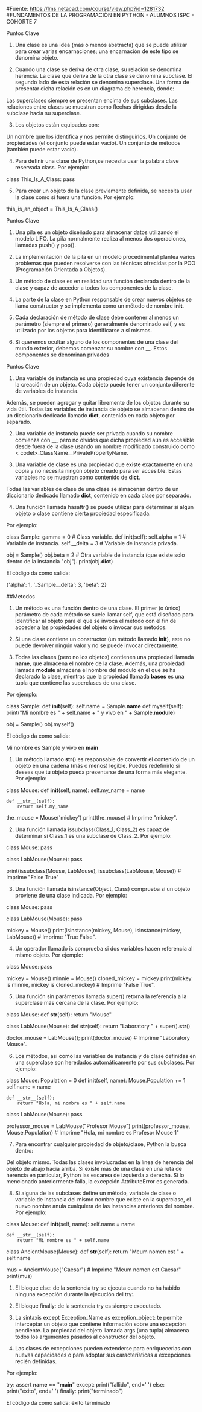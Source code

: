 #Fuente: https://lms.netacad.com/course/view.php?id=1281732 #FUNDAMENTOS DE LA PROGRAMACIÒN EN PYTHON - ALUMNOS ISPC - COHORTE 7

Puntos Clave

1. Una clase es una idea (más o menos abstracta) que se puede utilizar para crear varias encarnaciones; una encarnación de este tipo se denomina objeto.

2. Cuando una clase se deriva de otra clase, su relación se denomina herencia. La clase que deriva de la otra clase se denomina subclase. El segundo lado de esta relación se denomina superclase. Una forma de presentar dicha relación es en un diagrama de herencia, donde:

Las superclases siempre se presentan encima de sus subclases.
Las relaciones entre clases se muestran como flechas dirigidas desde la subclase hacia su superclase.

3. Los objetos están equipados con:

Un nombre que los identifica y nos permite distinguirlos.
Un conjunto de propiedades (el conjunto puede estar vacío).
Un conjunto de métodos (también puede estar vacío).

4. Para definir una clase de Python,se necesita usar la palabra clave reservada class. Por ejemplo:

class This_Is_A_Class:
     pass


5. Para crear un objeto de la clase previamente definida, se necesita usar la clase como si fuera una función. Por ejemplo:

this_is_an_object = This_Is_A_Class()

Puntos Clave

1. Una pila es un objeto diseñado para almacenar datos utilizando el modelo LIFO. La pila normalmente realiza al menos dos operaciones, llamadas push() y pop().


2. La implementación de la pila en un modelo procedimental plantea varios problemas que pueden resolverse con las técnicas ofrecidas por la POO (Programación Orientada a Objetos).


3. Un método de clase es en realidad una función declarada dentro de la clase y capaz de acceder a todos los componentes de la clase.


4. La parte de la clase en Python responsable de crear nuevos objetos se llama constructor y se implementa como un método de nombre __init__.


5. Cada declaración de método de clase debe contener al menos un parámetro (siempre el primero) generalmente denominado self, y es utilizado por los objetos para identificarse a sí mismos.


6. Si queremos ocultar alguno de los componentes de una clase del mundo exterior, debemos comenzar su nombre con __. Estos componentes se denominan privados

Puntos Clave

1. Una variable de instancia es una propiedad cuya existencia depende de la creación de un objeto. Cada objeto puede tener un conjunto diferente de variables de instancia.

Además, se pueden agregar y quitar libremente de los objetos durante su vida útil. Todas las variables de instancia de objeto se almacenan dentro de un diccionario dedicado llamado __dict__, contenido en cada objeto por separado.


2. Una variable de instancia puede ser privada cuando su nombre comienza con __, pero no olvides que dicha propiedad aún es accesible desde fuera de la clase usando un nombre modificado construido como < codel>_ClassName__PrivatePropertyName.


3. Una variable de clase es una propiedad que existe exactamente en una copia y no necesita ningún objeto creado para ser accesible. Estas variables no se muestran como contenido de __dict__.

Todas las variables de clase de una clase se almacenan dentro de un diccionario dedicado llamado __dict__, contenido en cada clase por separado.


4. Una función llamada hasattr() se puede utilizar para determinar si algún objeto o clase contiene cierta propiedad especificada.

Por ejemplo:

class Sample:
    gamma = 0 # Class variable.
    def __init__(self):
        self.alpha = 1 # Variable de instancia.
        self.__delta = 3 # Variable de instancia privada.


obj = Sample()
obj.beta = 2  # Otra variable de instancia (que existe solo dentro de la instancia "obj").
print(obj.__dict__)


El código da como salida:

{'alpha': 1, '_Sample__delta': 3, 'beta': 2}

##Metodos
1. Un método es una función dentro de una clase. El primer (o único) parámetro de cada método se suele llamar self, que está diseñado para identificar al objeto para el que se invoca el método con el fin de acceder a las propiedades del objeto o invocar sus métodos.


2. Si una clase contiene un constructor (un método llamado __init__), este no puede devolver ningún valor y no se puede invocar directamente.


3. Todas las clases (pero no los objetos) contienen una propiedad llamada __name__, que almacena el nombre de la clase. Además, una propiedad llamada __module__ almacena el nombre del módulo en el que se ha declarado la clase, mientras que la propiedad llamada __bases__ es una tupla que contiene las superclases de una clase.

Por ejemplo:

class Sample:
    def __init__(self):
        self.name = Sample.__name__
    def myself(self):
        print("Mi nombre es " + self.name + " y vivo en " + Sample.__module__)


obj = Sample()
obj.myself()


El código da como salida:

Mi nombre es Sample y vivo en __main__

1. Un método llamado __str__() es responsable de convertir el contenido de un objeto en una cadena (más o menos) legible. Puedes redefinirlo si deseas que tu objeto pueda presentarse de una forma más elegante. Por ejemplo:

class Mouse:
    def __init__(self, name):
        self.my_name = name


    def __str__(self):
        return self.my_name


the_mouse = Mouse('mickey')
print(the_mouse)  # Imprime "mickey". 


2. Una función llamada issubclass(Class_1, Class_2) es capaz de determinar si Class_1 es una subclase de Class_2. Por ejemplo:

class Mouse:
    pass


class LabMouse(Mouse):
    pass


print(issubclass(Mouse, LabMouse), issubclass(LabMouse, Mouse))  # Imprime "False True"


3. Una función llamada isinstance(Object, Class) comprueba si un objeto proviene de una clase indicada. Por ejemplo:

class Mouse:
    pass


class LabMouse(Mouse):
    pass


mickey = Mouse()
print(isinstance(mickey, Mouse), isinstance(mickey, LabMouse))  # Imprime "True False".


4. Un operador llamado is comprueba si dos variables hacen referencia al mismo objeto. Por ejemplo:

class Mouse:
    pass


mickey = Mouse()
minnie = Mouse()
cloned_mickey = mickey
print(mickey is minnie, mickey is cloned_mickey)  # Imprime "False True".



5. Una función sin parámetros llamada super() retorna la referencia a la superclase más cercana de la clase. Por ejemplo:

class Mouse:
    def __str__(self):
        return "Mouse"


class LabMouse(Mouse):
    def __str__(self):
        return "Laboratory " + super().__str__()


doctor_mouse = LabMouse();
print(doctor_mouse)  # Imprime "Laboratory Mouse".


6. Los métodos, así como las variables de instancia y de clase definidas en una superclase son heredados automáticamente por sus subclases. Por ejemplo:

class Mouse:
    Population = 0
    def __init__(self, name):
        Mouse.Population += 1
        self.name = name

    def __str__(self):
        return "Hola, mi nombre es " + self.name

class LabMouse(Mouse):
    pass

professor_mouse = LabMouse("Profesor Mouse")
print(professor_mouse, Mouse.Population)  # Imprime "Hola, mi nombre es Profesor Mouse 1"


7. Para encontrar cualquier propiedad de objeto/clase, Python la busca dentro:

Del objeto mismo.
Todas las clases involucradas en la línea de herencia del objeto de abajo hacia arriba.
Si existe más de una clase en una ruta de herencia en particular, Python las escanea de izquierda a derecha.
Si lo mencionado anteriormente falla, la excepción AttributeError es generada.

8. Si alguna de las subclases define un método, variable de clase o variable de instancia del mismo nombre que existe en la superclase, el nuevo nombre anula cualquiera de las instancias anteriores del nombre. Por ejemplo:

class Mouse:
    def __init__(self, name):
        self.name = name

    def __str__(self):
        return "Mi nombre es " + self.name

class AncientMouse(Mouse):
    def __str__(self):
        return "Meum nomen est " + self.name

mus = AncientMouse("Caesar")  # Imprime "Meum nomen est Caesar"
print(mus)

1. El bloque else: de la sentencia try se ejecuta cuando no ha habido ninguna excepción durante la ejecución del try:.


2. El bloque finally: de la sentencia try es siempre executado.


3. La sintaxis except Exception_Name as exception_object: te permite interceptar un objeto que contiene información sobre una excepción pendiente. La propiedad del objeto llamada args (una tupla) almacena todos los argumentos pasados al constructor del objeto.


4. Las clases de excepciones pueden extenderse para enriquecerlas con nuevas capacidades o para adoptar sus características a excepciones recién definidas.

Por ejemplo:

try:
    assert __name__ == "__main__"
except:
    print("fallido", end=' ')
else:
    print("éxito", end=' ')
finally:
    print("terminado")


El código da como salida: éxito terminado